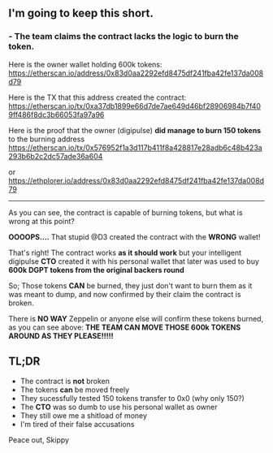 I'm going to keep this short.
----
### - The team claims the contract lacks the logic to burn the token.

Here is the owner wallet holding 600k tokens:
https://etherscan.io/address/0x83d0aa2292efd8475df241fba42fe137da008d79

Here is the TX that this address created the contract:
https://etherscan.io/tx/0xa37db1899e66d7de7ae649d46bf28906984b7f409ff486f8dc3b66053fa97a96


Here is the proof that the owner (digipulse) **did manage to burn 150 tokens** to the burning address
https://etherscan.io/tx/0x576952f1a3d117b411f8a428817e28adb6c48b423a293b6b2c2dc57ade36a604

or
https://ethplorer.io/address/0x83d0aa2292efd8475df241fba42fe137da008d79


----

As you can see, the contract is capable of burning tokens, but what is wrong at this point?

**OOOOPS....** That stupid @D3 created the contract with the **WRONG** wallet!

That's right! The contract works **as it should work** but your intelligent digipulse **CTO** created it with his personal wallet that later was used to buy **600k DGPT tokens from the original backers round**

So; Those tokens **CAN** be burned, they just don't want to burn them as it was meant to dump, and now confirmed by their claim the contract is broken.

There is **NO WAY** Zeppelin or anyone else will confirm these tokens burned, as you can see above: **THE TEAM CAN MOVE THOSE 600k TOKENS AROUND AS THEY PLEASE!!!!!**

TL;DR
----
 - The contract is **not** broken
 - The tokens **can** be moved freely
 - They sucessfully tested 150 tokens transfer to 0x0 (why only 150?)
 - The **CTO** was so dumb to use his personal wallet as owner
 - They still owe me a shitload of money
 - I'm tired of their false accusations
 
 Peace out, Skippy
